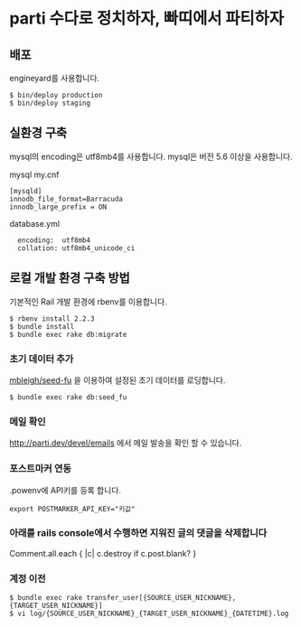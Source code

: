 # parti 수다로 정치하자, 빠띠에서 파티하자

## 배포

engineyard를 사용합니다.

```
$ bin/deploy production
$ bin/deploy staging
```

## 실환경 구축

mysql의 encoding은 utf8mb4를 사용합니다. mysql은 버전 5.6 이상을 사용합니다.

mysql my.cnf
```
[mysqld]
innodb_file_format=Barracuda
innodb_large_prefix = ON
```

database.yml
```
  encoding:  utf8mb4
  collation: utf8mb4_unicode_ci
```

## 로컬 개발 환경 구축 방법

기본적인 Rail 개발 환경에 rbenv를 이용합니다.

```
$ rbenv install 2.2.3
$ bundle install
$ bundle exec rake db:migrate
```

### 초기 데이터 추가

[mbleigh/seed-fu](https://github.com/mbleigh/seed-fu) 을 이용하여 설정된 초기 데이터를 로딩합니다.

```
$ bundle exec rake db:seed_fu
```

### 메일 확인

http://parti.dev/devel/emails 에서 메일 발송을 확인 할 수 있습니다.

### 포스트마커 연동

.powenv에 API키를 등록 합니다.

```
export POSTMARKER_API_KEY="키값"
```

### 아래를 rails console에서 수행하면 지워진 글의 댓글을 삭제합니다

Comment.all.each { |c| c.destroy if c.post.blank? }

### 계정 이전

```
$ bundle exec rake transfer_user[{SOURCE_USER_NICKNAME},{TARGET_USER_NICKNAME}]
$ vi log/{SOURCE_USER_NICKNAME}_{TARGET_USER_NICKNAME}_{DATETIME}.log
```
